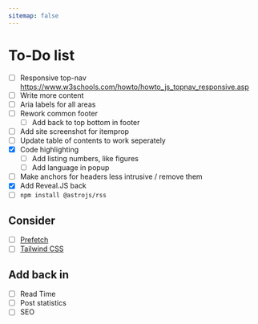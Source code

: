```yaml
---
sitemap: false
---
```


# To-Do list

- [ ] Responsive top-nav <https://www.w3schools.com/howto/howto_js_topnav_responsive.asp>
- [ ] Write more content
- [ ] Aria labels for all areas
- [ ] Rework common footer
  - [ ] Add back to top bottom in footer
- [ ] Add site screenshot for itemprop
- [ ] Update table of contents to work seperately
- [x] Code highlighting
  - [ ] Add listing numbers, like figures
  - [ ] Add language in popup
- [ ] Make anchors for headers less intrusive / remove them
- [x] Add Reveal.JS back
- [ ] `npm install @astrojs/rss`

## Consider

- [ ] [Prefetch](https://docs.astro.build/en/guides/integrations-guide/prefetch/)
- [ ] [Tailwind CSS](https://tailwindcss.com/)

## Add back in

- [ ] Read Time
- [ ] Post statistics
- [ ] SEO
